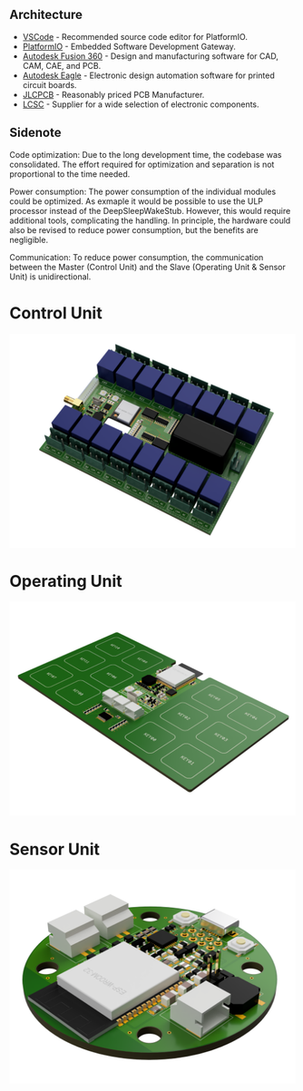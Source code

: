 ## Architecture

- [VSCode](https://code.visualstudio.com/) - Recommended source code editor for PlatformIO.
- [PlatformIO](https://platformio.org/) - Embedded Software Development Gateway.
- [Autodesk Fusion 360](https://www.autodesk.com/products/fusion-360) - Design and manufacturing software for CAD, CAM, CAE, and PCB.
- [Autodesk Eagle](https://www.autodesk.com/products/eagle) - Electronic design automation software for printed circuit boards.
- [JLCPCB](https://jlcpcb.com/) - Reasonably priced PCB Manufacturer.
- [LCSC](https://www.lcsc.com/) - Supplier for a wide selection of electronic components.

## Sidenote

Code optimization:
Due to the long development time, the codebase was consolidated. The effort required for optimization and separation is not proportional to the time needed.

Power consumption:
The power consumption of the individual modules could be optimized. As exmaple it would be possible to use the ULP processor instead of the DeepSleepWakeStub. However, this would require additional tools, complicating the handling. In principle, the hardware could also be revised to reduce power consumption, but the benefits are negligible.

Communication:
To reduce power consumption, the communication between the Master (Control Unit) and the Slave (Operating Unit & Sensor Unit) is unidirectional.

# Control Unit

![function_graphic](https://github.com/LaCocoRoco/esp-module-cu/blob/main/cu-eagle/images/esp-module-cu.png)

# Operating Unit

![function_graphic](https://github.com/LaCocoRoco/esp-module-ou/blob/main/ou-eagle/images/esp-module-ou.png)

# Sensor Unit

![function_graphic](https://github.com/LaCocoRoco/esp-module-su/blob/main/su-eagle/images/esp-module-su.png)
